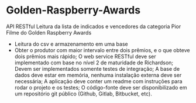 # Golden-Raspberry-Awards
API RESTful Leitura da lista de indicados e vencedores da categoria Pior Filme do Golden Raspberry Awards

- Leitura do csv e armazenamento em uma base
- Obter o produtor com maior intervalo entre dois prêmios, e o que obteve dois prêmios mais
rápido;
O web service RESTful deve ser implementado com base no nível 2 de maturidade de Richardson;
Devem ser implementados somente testes de integração;
A base de dados deve estar em memória, nenhuma instalação externa deve ser necessária;
A aplicação deve conter um readme com instruções para rodar o projeto e os testes;
O código-fonte deve ser disponibilizado em um repositório git público (Github, Gitlab, Bitbucket,
etc).
